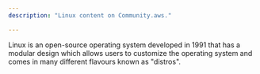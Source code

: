 ```yaml
---
description: "Linux content on Community.aws."

---
```

Linux is an open-source operating system developed in 1991 that has a modular design which allows users to customize the operating system and comes in many different flavours known as "distros".
